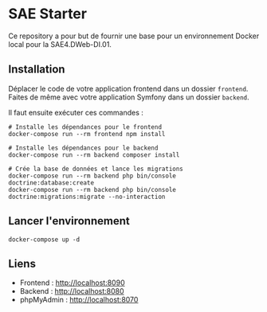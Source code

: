 # SAE Starter
Ce repository a pour but de fournir une base pour un environnement Docker local pour la SAE4.DWeb-DI.01.

## Installation
Déplacer le code de votre application frontend dans un dossier `frontend`.
Faites de même avec votre application Symfony dans un dossier `backend`.

Il faut ensuite exécuter ces commandes :
```
# Installe les dépendances pour le frontend
docker-compose run --rm frontend npm install

# Installe les dépendances pour le backend
docker-compose run --rm backend composer install

# Crée la base de données et lance les migrations
docker-compose run --rm backend php bin/console doctrine:database:create
docker-compose run --rm backend php bin/console doctrine:migrations:migrate --no-interaction
```

## Lancer l'environnement
```
docker-compose up -d
```

## Liens
- Frontend : [http://localhost:8090](http://localhost:8090)
- Backend : [http://localhost:8080](http://localhost:8080)
- phpMyAdmin : [http://localhost:8070](http://localhost:8070)
